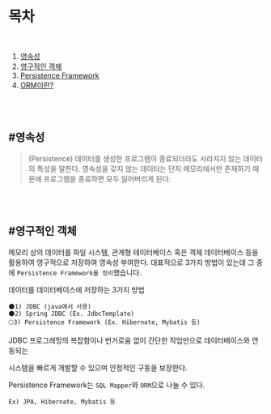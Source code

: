 # 목차
<br>  

1. [영속성](#영속성)
2. [영구적인 객체](#영구적인-객체)
3. [Persistence Framework](#Persistence-Framework)
4. [ORM이란?]()

<br>  
<br>  

## #영속성
>(Persistence)
데이터를 생성한 프로그램이 종료되더라도 사라지지 않는 데이터의 특성을 말한다.
영속성을 갖지 않는 데이터는 단지 메모리에서만 존재하기 때문에 프로그램을 종료하면 모두 잃어버리게 된다.

<br>  
<br>  

## #영구적인 객체
메모리 상의 데이터를 파일 시스템, 관계형 테이터베이스 혹은 객체 데이터베이스 등을 활용하여 영구적으로 저장하여 영속성 부여한다.
대표적으로 3가지 방법이 있는데 그 중에 `Persistence Framework를 정리`했습니다.  
  
데이터를 데이터베이스에 저장하는 3가지 방법  
```
🌑1) JDBC (java에서 사용)
🌑2) Spring JDBC (Ex. JdbcTemplate)
🌕3) Persistence Framework (Ex. Hibernate, Mybatis 등)
```


JDBC 프로그래밍의 복잡함이나 번거로움 없이 간단한 작업만으로 데이터베이스와 연동되는  

시스템을 빠르게 개발할 수 있으며 안정적인 구동을 보장한다.  

Persistence Framework는 `SQL Mapper`와 `ORM`으로 나눌 수 있다.  

`Ex) JPA, Hibernate, Mybatis 등 ` 





